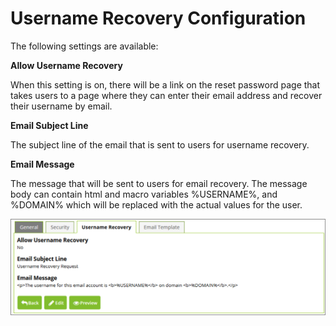 [title]: # (Username Recovery Configuration)
[tags]: # (configuration)
[priority]: # (5)
# Username Recovery Configuration

The following settings are available:

__Allow Username Recovery__

When this setting is on, there will be a link on the reset password page that takes users to a page where they can enter their email address and recover their username by email.

__Email Subject Line__

The subject line of the email that is sent to users for username recovery.

__Email Message__

The message that will be sent to users for email recovery. The message body can contain html and macro variables %USERNAME%, and %DOMAIN% which will be replaced with the actual values for the user.

   ![Email Message](images/email.png)
